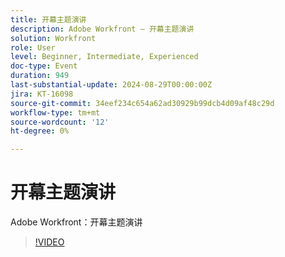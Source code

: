 ```yaml
---
title: 开幕主题演讲
description: Adobe Workfront — 开幕主题演讲
solution: Workfront
role: User
level: Beginner, Intermediate, Experienced
doc-type: Event
duration: 949
last-substantial-update: 2024-08-29T00:00:00Z
jira: KT-16098
source-git-commit: 34eef234c654a62ad30929b99dcb4d09af48c29d
workflow-type: tm+mt
source-wordcount: '12'
ht-degree: 0%

---
```



# 开幕主题演讲

Adobe Workfront：开幕主题演讲

>[!VIDEO](https://video.tv.adobe.com/v/3433193/?learn=on)
